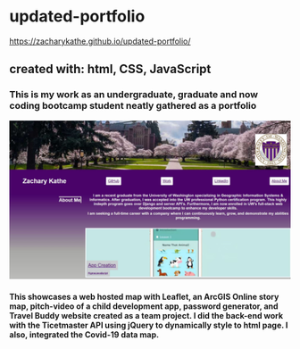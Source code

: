 # updated-portfolio
https://zacharykathe.github.io/updated-portfolio/
## created with: html, CSS, JavaScript
### This is my work as an undergraduate, graduate and now coding bootcamp student neatly gathered as a portfolio
![cover photo for my portfolio](https://github.com/ZacharyKathe/updated-portfolio/blob/main/assets/images/cover.JPG)
#### This showcases a web hosted map with Leaflet, an ArcGIS Online story map, pitch-video of a child development app, password generator, and Travel Buddy website created as a team project. I did the back-end work with the Ticetmaster API using jQuery to dynamically style to html page. I also, integrated the Covid-19 data map.
